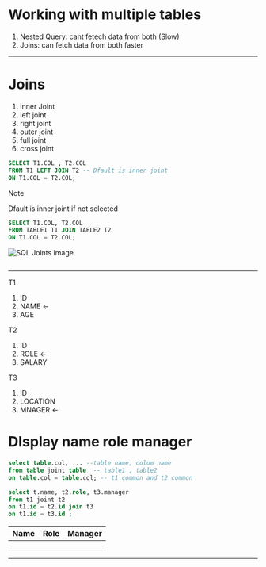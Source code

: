 # Working with multiple tables 

1. Nested Query: cant fetech data from both (Slow)
2. Joins: can fetch data from both faster


---
# Joins

1. inner Joint
2. left joint
3. right joint
4. outer joint
5. full joint
6. cross joint

```sql
SELECT T1.COL , T2.COL 
FROM T1 LEFT JOIN T2 -- Dfault is inner joint
ON T1.COL = T2.COL;
```


> [!NOTE] 
> Dfault is inner joint if not selected


```sql
SELECT T1.COL, T2.COL
FROM TABLE1 T1 JOIN TABLE2 T2
ON T1.COL = T2.COL;
```

![SQL Joints image](https://miro.medium.com/v2/resize:fit:720/format:webp/1*8WISW1MkCCmNeTfIsJ6f_Q.jpeg)

![]()

---
T1 
1. ID
2. NAME <-
3. AGE

T2 
1. ID
2. ROLE <-
3. SALARY

T3
1. ID
2. LOCATION
3. MNAGER <-

# DIsplay name role manager

```sql
select table.col, ... --table name, colum name
from table joint table  -- table1 , table2
on table.col = table.col; -- t1 common and t2 common
```


```sql
select t.name, t2.role, t3.manager
from t1 joint t2
on t1.id = t2.id join t3
on t1.id = t3.id ;
```


| Name | Role | Manager |
| ---- | ---- | ------- |
|      |      |         |
|      |      |         |
|      |      |         |

---

